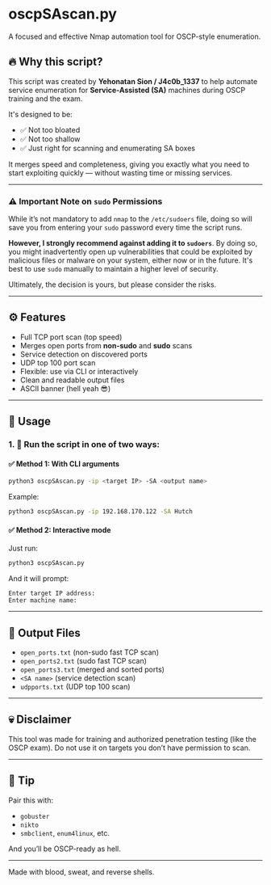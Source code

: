 
# oscpSAscan.py

A focused and effective Nmap automation tool for OSCP-style enumeration.

## 🔥 Why this script?

This script was created by **Yehonatan Sion / J4c0b_1337** to help automate service enumeration for **Service-Assisted (SA)** machines during OSCP training and the exam.

It's designed to be:
- ✅ Not too bloated
- ✅ Not too shallow
- ✅ Just right for scanning and enumerating SA boxes

It merges speed and completeness, giving you exactly what you need to start exploiting quickly — without wasting time or missing services.

---

### ⚠️ Important Note on `sudo` Permissions

While it’s not mandatory to add `nmap` to the `/etc/sudoers` file, doing so will save you from entering your `sudo` password every time the script runs. 

**However, I strongly recommend against adding it to `sudoers`**. By doing so, you might inadvertently open up vulnerabilities that could be exploited by malicious files or malware on your system, either now or in the future. It's best to use `sudo` manually to maintain a higher level of security.

Ultimately, the decision is yours, but please consider the risks.

---

## ⚙️ Features

- Full TCP port scan (top speed)
- Merges open ports from **non-sudo** and **sudo** scans
- Service detection on discovered ports
- UDP top 100 port scan
- Flexible: use via CLI or interactively
- Clean and readable output files
- ASCII banner (hell yeah 😎)

---

## 🚀 Usage

### 1. 🧠 Run the script in one of two ways:

#### ✅ Method 1: With CLI arguments

```bash
python3 oscpSAscan.py -ip <target IP> -SA <output name>
```

Example:
```bash
python3 oscpSAscan.py -ip 192.168.170.122 -SA Hutch
```

#### ✅ Method 2: Interactive mode

Just run:
```bash
python3 oscpSAscan.py
```

And it will prompt:
```
Enter target IP address:
Enter machine name:
```

---

## 📂 Output Files

- `open_ports.txt` (non-sudo fast TCP scan)
- `open_ports2.txt` (sudo fast TCP scan)
- `open_ports3.txt` (merged and sorted ports)
- `<SA name>` (service detection scan)
- `udpports.txt` (UDP top 100 scan)

---

## 💀 Disclaimer

This tool was made for training and authorized penetration testing (like the OSCP exam). Do not use it on targets you don’t have permission to scan.

---

## 🧠 Tip

Pair this with:
- `gobuster`
- `nikto`
- `smbclient`, `enum4linux`, etc.

And you’ll be OSCP-ready as hell.

---

Made with blood, sweat, and reverse shells.
